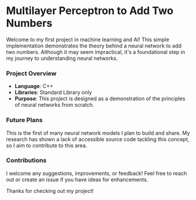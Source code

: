 # Multilayer Perceptron to Add Two Numbers

Welcome to my first project in machine learning and AI! This simple implementation demonstrates the theory behind a neural network to add two numbers. Although it may seem impractical, it's a foundational step in my journey to understanding neural networks.

### Project Overview
- **Language**: C++
- **Libraries**: Standard Library only
- **Purpose**: This project is designed as a demonstration of the principles of neural networks from scratch.

### Future Plans
This is the first of many neural network models I plan to build and share. My research has shown a lack of accessible source code tackling this concept, so I aim to contribute to this area.

### Contributions
I welcome any suggestions, improvements, or feedback! Feel free to reach out or create an issue if you have ideas for enhancements.

Thanks for checking out my project!
